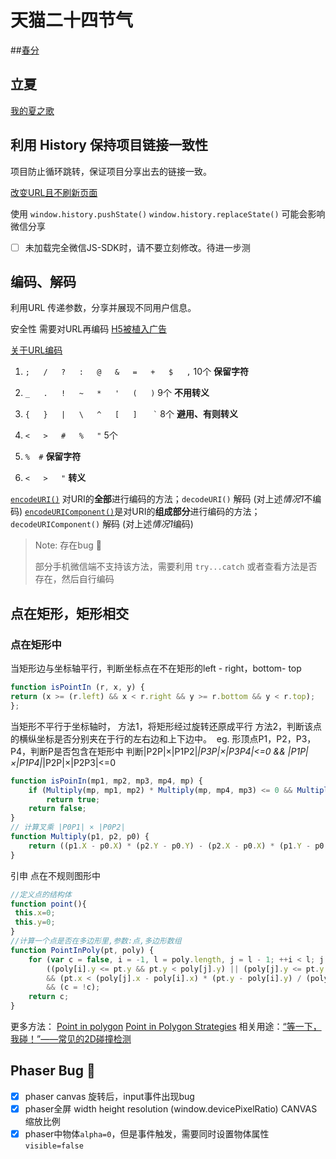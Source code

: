 # 天猫二十四节气

##[春分](https://github.com/Sanchez3/burstflowers)



## 立夏 

[我的夏之歌](https://tm24.lxustudio.cn/)

## 利用 History 保持项目链接一致性
项目防止循环跳转，保证项目分享出去的链接一致。

[改变URL且不刷新页面](https://github.com/Sanchez3/MyProject/issues/5)

使用  `window.history.pushState()`  `window.history.replaceState()` 可能会影响微信分享

- [ ] 未加载完全微信JS-SDK时，请不要立刻修改。待进一步测



## 编码、解码

利用URL 传递参数，分享并展现不同用户信息。

安全性 需要对URL再编码 [H5被植入广告](https://github.com/Sanchez3/MyProject/tree/master/NBfuel#h5%E8%A2%AB%E6%A4%8D%E5%85%A5%E5%B9%BF%E5%91%8A)

[关于URL编码](http://doiob.blog.163.com/blog/static/175757412201011291023290/)

1.  `;   /   ?   :   @   &   =   +   $   ,`                     10个  **保留字符**

2.  `_   .   !   ~   *   '   (   )`                             9个  **不用转义**

3.  `{   }   |   \   ^   [   ]   ` <code>`</code>               8个  **避用、有则转义**

4.  `<   >   #   %   "`                                         5个  
   1.  `%  #`                                                        **保留字符**

   2.  `<   >   "`                                                   **转义**

[`encodeURI()`](https://developer.mozilla.org/zh-CN/docs/Web/JavaScript/Reference/Global_Objects/encodeURI) 对URI的**全部**进行编码的方法；`decodeURI()` 解码 (对上述*情况1*不编码)
[`encodeURIComponent()`](https://developer.mozilla.org/zh-CN/docs/Web/JavaScript/Reference/Global_Objects/encodeURIComponent)是对URI的**组成部分**进行编码的方法；`decodeURIComponent()` 解码 (对上述*情况1*编码)
> Note: 存在bug :bug:
>
> 部分手机微信端不支持该方法，需要利用 `try...catch` 或者查看方法是否存在，然后自行编码
## 点在矩形，矩形相交
### 点在矩形中
当矩形边与坐标轴平行，判断坐标点在不在矩形的left - right，bottom- top
```javascript
function isPointIn (r, x, y) {
return (x >= (r.left) && x < r.right && y >= r.bottom && y < r.top);
};
```
当矩形不平行于坐标轴时，
方法1，将矩形经过旋转还原成平行
方法2，判断该点的横纵坐标是否分别夹在于行的左右边和上下边中。
​	eg. 形顶点P1，P2，P3，P4，判断P是否包含在矩形中
​		判断|P2P|×|P1P2|*|P3P|×|P3P4|<=0  &&  |P1P|×|P1P4|*|P2P|×|P2P3|<=0
```javascript
function isPoinIn(mp1, mp2, mp3, mp4, mp) {
    if (Multiply(mp, mp1, mp2) * Multiply(mp, mp4, mp3) <= 0 && Multiply(mp, mp4, mp1) * Multiply(mp, mp3, mp2) <= 0)
        return true;
    return false;
}
// 计算叉乘 |P0P1| × |P0P2| 
function Multiply(p1, p2, p0) {
    return ((p1.X - p0.X) * (p2.Y - p0.Y) - (p2.X - p0.X) * (p1.Y - p0.Y));
}
```
引申 点在不规则图形中
```JavaScript
//定义点的结构体
function point(){
 this.x=0;
 this.y=0;
}
//计算一个点是否在多边形里,参数:点,多边形数组
function PointInPoly(pt, poly) { 
    for (var c = false, i = -1, l = poly.length, j = l - 1; ++i < l; j = i) 
        ((poly[i].y <= pt.y && pt.y < poly[j].y) || (poly[j].y <= pt.y && pt.y < poly[i].y)) 
        && (pt.x < (poly[j].x - poly[i].x) * (pt.y - poly[i].y) / (poly[j].y - poly[i].y) + poly[i].x) 
        && (c = !c); 
    return c; 
}
```
更多方法：
[Point in polygon](https://en.wikipedia.org/wiki/Point_in_polygon)
[Point in Polygon Strategies](http://erich.realtimerendering.com/ptinpoly/)
相关用途：[“等一下，我碰！”——常见的2D碰撞检测 ](https://github.com/JChehe/blog/issues/8)
## Phaser Bug :bug:
- [x] phaser canvas 旋转后，input事件出现bug
- [x] phaser全屏 width height  resolution (window.devicePixelRatio) CANVAS缩放比例
- [x] phaser中物体`alpha=0`，但是事件触发，需要同时设置物体属性 `visible=false`
